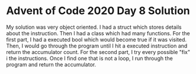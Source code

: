 # Advent of Code 2020 Day 8 Solution
My solution was very object oriented. I had a struct which stores details about the instruction. Then I had a class which had many functions. For the first part, I had a executed bool which would become true if it was visited. Then, I would go through the program until I hit a executed instruction and return the accumulator count. For the second part, I try every possible "fix" i the instructions. Once I find one that is not a loop, I run through the program and return the accumulator. 